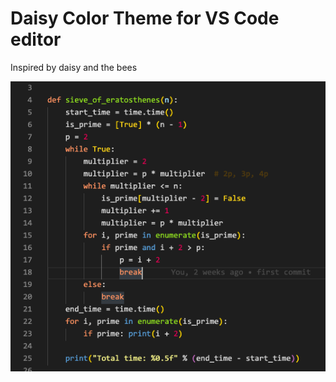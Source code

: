 # Daisy Color Theme for VS Code editor

Inspired by daisy and the bees

![Test Image 1](sample.png)
